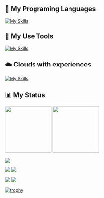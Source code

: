 ## 🌱 My Programing Languages 

[![My Skills](https://skillicons.dev/icons?i=html,css,js,ts,react,nextjs,nodejs,dart,flutter,py,flask,ruby,rails,java,c,cpp&perline=6)](https://skillicons.dev)

## 🔧 My Use Tools

[![My Skills](https://skillicons.dev/icons?i=yarn,npm,vite,vercel,git,github,linux,ubuntu,androidstudio,idea,notion&perline=6)](https://skillicons.dev)

## ☁️ Clouds with experiences

[![My Skills](https://skillicons.dev/icons?i=azure,aws)](https://skillicons.dev)

## 📊 My Status

<p align="left"> 
  <img height="150px" src="https://github-readme-stats.vercel.app/api/top-langs/?username=Ryosan846538&layout=compact&show_icons=true&theme=github_dark" />
  <img height="150px" src="https://github-readme-stats.vercel.app/api?username=Ryosan846538&theme=github_dark&show_icons=ture" />
</p>
  
![](http://github-profile-summary-cards.vercel.app/api/cards/profile-details?username=Ryosan846538&theme=github_dark)

![](http://github-profile-summary-cards.vercel.app/api/cards/repos-per-language?username=Ryosan846538&theme=github_dark) ![](http://github-profile-summary-cards.vercel.app/api/cards/most-commit-language?username=Ryosan846538&theme=github_dark)

![](http://github-profile-summary-cards.vercel.app/api/cards/stats?username=Ryosan846538&theme=github_dark) ![](http://github-profile-summary-cards.vercel.app/api/cards/productive-time?username=Ryosan846538&theme=github_dark&utcOffset=9)

[![trophy](https://github-profile-trophy.vercel.app/?username=Ryosan846538&column=5)](https://github.com/ryo-ma/github-profile-trophy)
